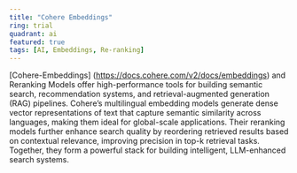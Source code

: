 ```yaml
---
title: "Cohere Embeddings"
ring: trial
quadrant: ai
featured: true
tags: [AI, Embeddings, Re-ranking]
---
```


[Cohere-Embeddings] (https://docs.cohere.com/v2/docs/embeddings) and Reranking Models offer high-performance tools for building semantic search, recommendation systems, and retrieval-augmented generation (RAG) pipelines. Cohere’s multilingual embedding models generate dense vector representations of text that capture semantic similarity across languages, making them ideal for global-scale applications. Their reranking models further enhance search quality by reordering retrieved results based on contextual relevance, improving precision in top-k retrieval tasks. Together, they form a powerful stack for building intelligent, LLM-enhanced search systems.













